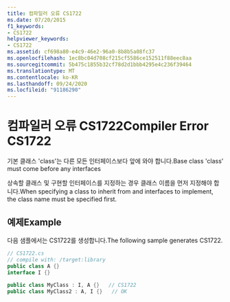 ```yaml
---
title: 컴파일러 오류 CS1722
ms.date: 07/20/2015
f1_keywords:
- CS1722
helpviewer_keywords:
- CS1722
ms.assetid: cf698a80-e4c9-46e2-96a0-8b8b5a08fc37
ms.openlocfilehash: 1ec8bc04d708cf215cf5586ce152511f88eec8aa
ms.sourcegitcommit: 5b475c1855b32cf78d2d1bbb4295e4c236f39464
ms.translationtype: MT
ms.contentlocale: ko-KR
ms.lasthandoff: 09/24/2020
ms.locfileid: "91186290"
---
```

# <a name="compiler-error-cs1722"></a><span data-ttu-id="fd15d-102">컴파일러 오류 CS1722</span><span class="sxs-lookup"><span data-stu-id="fd15d-102">Compiler Error CS1722</span></span>

<span data-ttu-id="fd15d-103">기본 클래스 'class'는 다른 모든 인터페이스보다 앞에 와야 합니다.</span><span class="sxs-lookup"><span data-stu-id="fd15d-103">Base class 'class' must come before any interfaces</span></span>  
  
 <span data-ttu-id="fd15d-104">상속할 클래스 및 구현할 인터페이스를 지정하는 경우 클래스 이름을 먼저 지정해야 합니다.</span><span class="sxs-lookup"><span data-stu-id="fd15d-104">When specifying a class to inherit from and interfaces to implement, the class name must be specified first.</span></span>  
  
## <a name="example"></a><span data-ttu-id="fd15d-105">예제</span><span class="sxs-lookup"><span data-stu-id="fd15d-105">Example</span></span>  

 <span data-ttu-id="fd15d-106">다음 샘플에서는 CS1722를 생성합니다.</span><span class="sxs-lookup"><span data-stu-id="fd15d-106">The following sample generates CS1722.</span></span>  
  
```csharp  
// CS1722.cs  
// compile with: /target:library  
public class A {}  
interface I {}  
  
public class MyClass : I, A {}   // CS1722  
public class MyClass2 : A, I {}   // OK  
```
